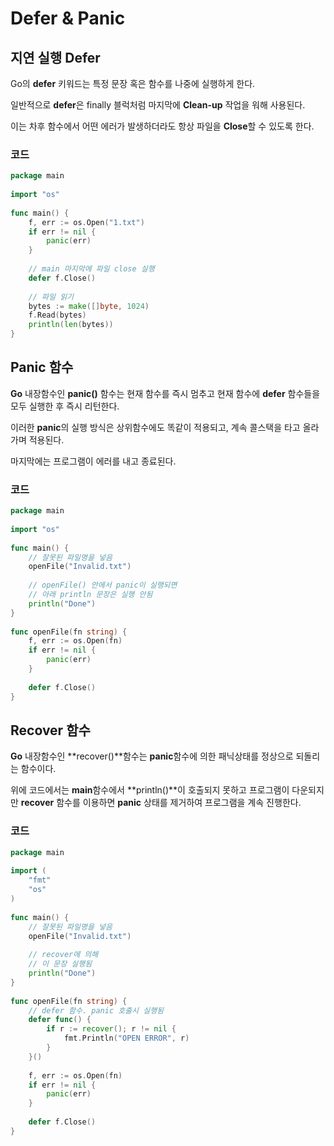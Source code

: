 # **Defer & Panic**
## **지연 실행 Defer**
Go의 **defer** 키워드는 특정 문장 혹은 함수를 나중에 실행하게 한다. 

일반적으로 **defer**은 finally 블럭처럼 마지막에 **Clean-up** 작업을 워해 사용된다.

이는 차후 함수에서 어떤 에러가 발생하더라도 항상 파일을 **Close**할 수 있도록 한다. 

### **코드** 
``` go
package main
 
import "os"
 
func main() {
    f, err := os.Open("1.txt")
    if err != nil {
        panic(err)
    }
 
    // main 마지막에 파일 close 실행
    defer f.Close()
 
    // 파일 읽기
    bytes := make([]byte, 1024)
    f.Read(bytes)
    println(len(bytes))
}
```

## **Panic 함수**
**Go** 내장함수인 **panic()** 함수는 현재 함수를 즉시 멈추고 현재 함수에 **defer** 함수들을 모두 실행한 후 즉시 리턴한다.  

이러한 **panic**의 실행 방식은 상위함수에도 똑같이 적용되고, 계속 콜스택을 타고 올라가며 적용된다. 

마지막에는 프로그램이 에러를 내고 종료된다.

### **코드**
``` go
package main
 
import "os"
 
func main() {
    // 잘못된 파일명을 넣음
    openFile("Invalid.txt")
     
    // openFile() 안에서 panic이 실행되면
    // 아래 println 문장은 실행 안됨
    println("Done") 
}
 
func openFile(fn string) {
    f, err := os.Open(fn)
    if err != nil {
        panic(err)
    }
 
    defer f.Close()
}
```

## **Recover 함수**
**Go** 내장함수인 **recover()**함수는 **panic**함수에 의한 패닉상태를 정상으로 되돌리는 함수이다.

위에 코드에서는 **main**함수에서 **println()**이 호출되지 못하고 프로그램이 다운되지만 **recover** 함수를 이용하면 **panic** 상태를 제거하여 프로그램을 계속 진행한다.

### **코드**
``` go
package main
 
import (
    "fmt"
    "os"
)
 
func main() {
    // 잘못된 파일명을 넣음
    openFile("Invalid.txt")
 
    // recover에 의해
    // 이 문장 실행됨
    println("Done") 
}
 
func openFile(fn string) {
    // defer 함수. panic 호출시 실행됨
    defer func() {
        if r := recover(); r != nil {
            fmt.Println("OPEN ERROR", r)
        }
    }()
 
    f, err := os.Open(fn)
    if err != nil {
        panic(err)
    }
 
    defer f.Close()
}
```